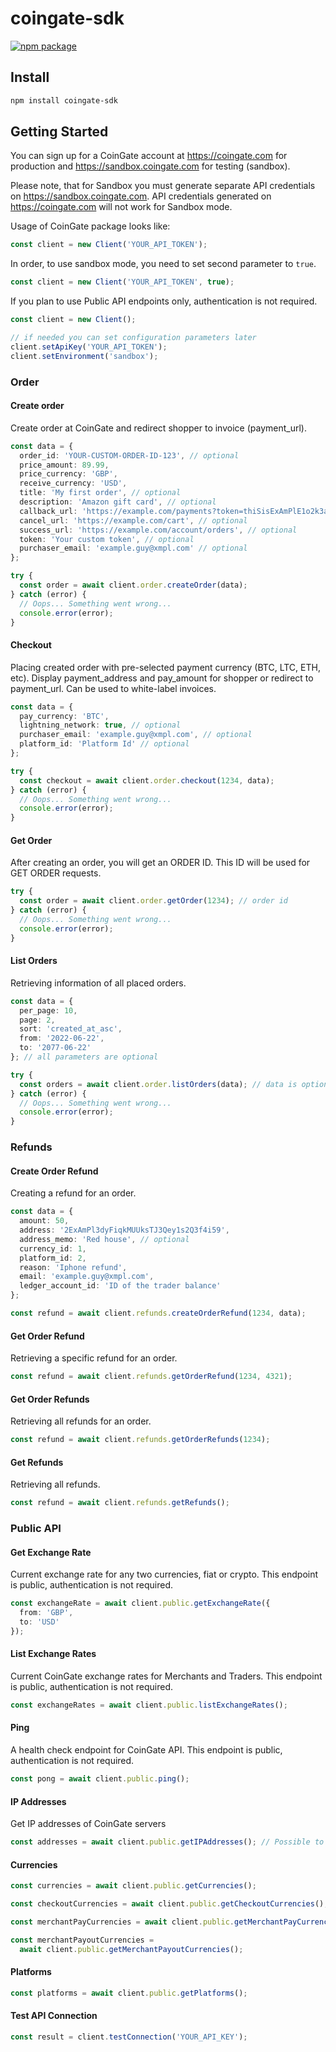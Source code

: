 # coingate-sdk

[![npm package][npm-img]][npm-url]

## Install

```bash
npm install coingate-sdk
```

## Getting Started

You can sign up for a CoinGate account at https://coingate.com for production and https://sandbox.coingate.com for testing (sandbox).

Please note, that for Sandbox you must generate separate API credentials on https://sandbox.coingate.com. API credentials generated on https://coingate.com will not work for Sandbox mode.

Usage of CoinGate package looks like:

```ts
const client = new Client('YOUR_API_TOKEN');
```

In order, to use sandbox mode, you need to set second parameter to `true`.

```ts
const client = new Client('YOUR_API_TOKEN', true);
```

If you plan to use Public API endpoints only, authentication is not required.

```ts
const client = new Client();

// if needed you can set configuration parameters later
client.setApiKey('YOUR_API_TOKEN');
client.setEnvironment('sandbox');
```

### Order

#### Create order

Create order at CoinGate and redirect shopper to invoice (payment_url).

```ts
const data = {
  order_id: 'YOUR-CUSTOM-ORDER-ID-123', // optional
  price_amount: 89.99,
  price_currency: 'GBP',
  receive_currency: 'USD',
  title: 'My first order', // optional
  description: 'Amazon gift card', // optional
  callback_url: 'https://example.com/payments?token=thiSisExAmPlE1o2k3a4y5', // optional
  cancel_url: 'https://example.com/cart', // optional
  success_url: 'https://example.com/account/orders', // optional
  token: 'Your custom token', // optional
  purchaser_email: 'example.guy@xmpl.com' // optional
};

try {
  const order = await client.order.createOrder(data);
} catch (error) {
  // Oops... Something went wrong...
  console.error(error);
}
```

#### Checkout

Placing created order with pre-selected payment currency (BTC, LTC, ETH, etc). Display payment_address and pay_amount for shopper or redirect to payment_url. Can be used to white-label invoices.

```ts
const data = {
  pay_currency: 'BTC',
  lightning_network: true, // optional
  purchaser_email: 'example.guy@xmpl.com', // optional
  platform_id: 'Platform Id' // optional
};

try {
  const checkout = await client.order.checkout(1234, data);
} catch (error) {
  // Oops... Something went wrong...
  console.error(error);
}
```

#### Get Order

After creating an order, you will get an ORDER ID. This ID will be used for GET ORDER requests.

```ts
try {
  const order = await client.order.getOrder(1234); // order id
} catch (error) {
  // Oops... Something went wrong...
  console.error(error);
}
```

#### List Orders

Retrieving information of all placed orders.

```ts
const data = {
  per_page: 10,
  page: 2,
  sort: 'created_at_asc',
  from: '2022-06-22',
  to: '2077-06-22'
}; // all parameters are optional

try {
  const orders = await client.order.listOrders(data); // data is optional
} catch (error) {
  // Oops... Something went wrong...
  console.error(error);
}
```

### Refunds

#### Create Order Refund

Creating a refund for an order.

```ts
const data = {
  amount: 50,
  address: '2ExAmPl3dyFiqkMUUksTJ3Qey1s2Q3f4i59',
  address_memo: 'Red house', // optional
  currency_id: 1,
  platform_id: 2,
  reason: 'Iphone refund',
  email: 'example.guy@xmpl.com',
  ledger_account_id: 'ID of the trader balance'
};

const refund = await client.refunds.createOrderRefund(1234, data);
```

#### Get Order Refund

Retrieving a specific refund for an order.

```ts
const refund = await client.refunds.getOrderRefund(1234, 4321);
```

#### Get Order Refunds

Retrieving all refunds for an order.

```ts
const refund = await client.refunds.getOrderRefunds(1234);
```

#### Get Refunds

Retrieving all refunds.

```ts
const refund = await client.refunds.getRefunds();
```

### Public API

#### Get Exchange Rate

Current exchange rate for any two currencies, fiat or crypto. This endpoint is public, authentication is not required.

```ts
const exchangeRate = await client.public.getExchangeRate({
  from: 'GBP',
  to: 'USD'
});
```

#### List Exchange Rates

Current CoinGate exchange rates for Merchants and Traders. This endpoint is public, authentication is not required.

```ts
const exchangeRates = await client.public.listExchangeRates();
```

#### Ping

A health check endpoint for CoinGate API. This endpoint is public, authentication is not required.

```ts
const pong = await client.public.ping();
```

#### IP Addresses

Get IP addresses of CoinGate servers

```ts
const addresses = await client.public.getIPAddresses(); // Possible to provide separator, like: ', '
```

#### Currencies

```ts
const currencies = await client.public.getCurrencies();

const checkoutCurrencies = await client.public.getCheckoutCurrencies();

const merchantPayCurrencies = await client.public.getMerchantPayCurrencies();

const merchantPayoutCurrencies =
  await client.public.getMerchantPayoutCurrencies();
```

#### Platforms

```ts
const platforms = await client.public.getPlatforms();
```

#### Test API Connection

```ts
const result = client.testConnection('YOUR_API_KEY');
```

[npm-img]: https://i.imgur.com/t1myImf.png
[npm-url]: https://github.com/konkurenta
